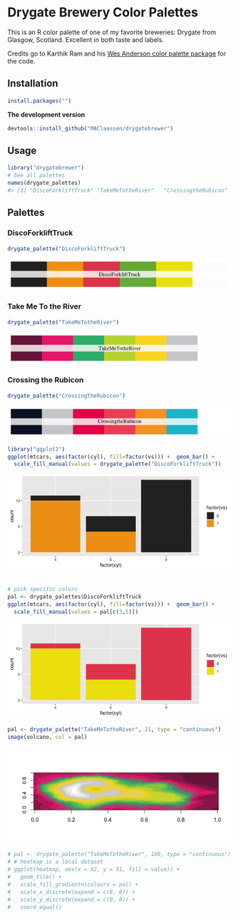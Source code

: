 <!-- README.md is generated from README.Rmd. Please edit that file -->

# Drygate Brewery Color Palettes

<!-- ![](rushmore.jpg) -->

This is an R color palette of one of my favorite breweries: Drygate from
Glasgow, Scotland. Excellent in both taste and labels.

Credits go to Karthik Ram and his [Wes Anderson color palette
package](https://github.com/karthik/wesanderson) for the code.

## Installation

``` r
install.packages("")
```

**The development version**

``` r
devtools::install_github("MAClaassen/drygatebrewer")
```

## Usage

``` r
library("drygatebrewer")
# See all palettes
names(drygate_palettes)
#> [1] "DiscoForkliftTruck" "TakeMeTotheRiver"   "CrossingtheRubicon"
```

## Palettes

### DiscoForkliftTruck

``` r
drygate_palette("DiscoForkliftTruck")
```

![](figure/discoforklifttruck-1.png)

### Take Me To the River

``` r
drygate_palette("TakeMeTotheRiver")
```

![](figure/takemetotheriver-1.png)

### Crossing the Rubicon

``` r
drygate_palette("CrossingtheRubicon")
```

![](figure/crossingtherubicon-1.png)

``` r
library("ggplot2")
ggplot(mtcars, aes(factor(cyl), fill=factor(vs))) +  geom_bar() +
  scale_fill_manual(values = drygate_palette("DiscoForkliftTruck"))
```

![](figure/ggplot1-1.png)

``` r

# pick specific colors
pal <- drygate_palettes$DiscoForkliftTruck
ggplot(mtcars, aes(factor(cyl), fill=factor(vs))) +  geom_bar() +
  scale_fill_manual(values = pal[c(3,5)])
```

![](figure/ggplot1-2.png)

``` r
pal <- drygate_palette("TakeMeTotheRiver", 21, type = "continuous")
image(volcano, col = pal)
```

![](figure/volcano-1.png)

``` r
# pal <- drygate_palette("TakeMeTotheRiver", 100, type = "continuous")
# # heatmap is a local dataset
# ggplot(heatmap, aes(x = X2, y = X1, fill = value)) +
#   geom_tile() + 
#   scale_fill_gradientn(colours = pal) + 
#   scale_x_discrete(expand = c(0, 0)) +
#   scale_y_discrete(expand = c(0, 0)) + 
#   coord_equal() 
```
